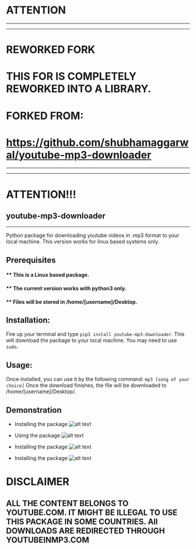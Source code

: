 # ATTENTION
----------------------
----------------------
# REWORKED FORK
# THIS FOR IS COMPLETELY REWORKED INTO A LIBRARY.
# FORKED FROM:
# https://github.com/shubhamaggarwal/youtube-mp3-downloader
----------------------
----------------------
# ATTENTION!!!
youtube-mp3-downloader
----------------------
----------------------
Python package for downloading youtube videos in .mp3 format to your local machine. This version works for linux based systems only.
## Prerequisites
#### ** This is a Linux based package.
#### ** The current version works with python3 only.
#### ** Files will be stored in /home/[username]/Desktop.

## Installation:
Fire up your terminal and type `pip3 install youtube-mp3-downloader`.
This will download the package to your local machine. You may need to use `sudo`.


## Usage:
Once installed, you can use it by the following command:
`mp3 [song of your choice]`
Once the download finishes, the file will be downloaded to /home/[username]/Desktop/.

## Demonstration
* Installing the package
![alt text](https://github.com/shubhamaggarwal/youtube-mp3-downloader/blob/master/screenshots/install.jpg "Installing the package")

* Using the package
![alt text](https://github.com/shubhamaggarwal/youtube-mp3-downloader/blob/master/screenshots/usage.jpg "Using the package")

* Installing the package
![alt text](https://github.com/shubhamaggarwal/youtube-mp3-downloader/blob/master/screenshots/result.jpg "Result Screen")

* Installing the package
![alt text](https://github.com/shubhamaggarwal/youtube-mp3-downloader/blob/master/screenshots/download.jpg "Downloading file")

# DISCLAIMER
## ALL THE CONTENT BELONGS TO YOUTUBE.COM. IT MIGHT BE ILLEGAL TO USE THIS PACKAGE IN SOME COUNTRIES. All DOWNLOADS ARE REDIRECTED THROUGH YOUTUBEINMP3.COM
